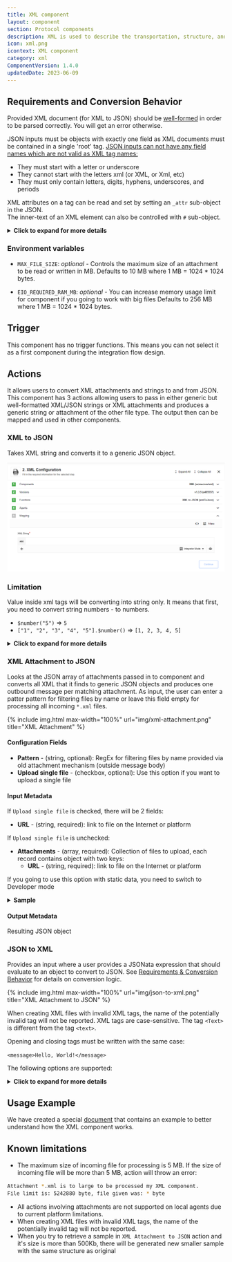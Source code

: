 ```yaml
---
title: XML component
layout: component
section: Protocol components
description: XML is used to describe the transportation, structure, and storage of data.
icon: xml.png
icontext: XML component
category: xml
ComponentVersion: 1.4.0
updatedDate: 2023-06-09
---
```


## Requirements and Conversion Behavior

Provided XML document (for XML to JSON) should be [well-formed](https://en.wikipedia.org/wiki/Well-formed_document) in order to be parsed correctly. You will get an error otherwise.

JSON inputs must be objects with exactly one field as XML documents must be contained in a single 'root' tag.
[JSON inputs can not have any field names which are not valid as XML tag names:](https://www.w3schools.com/xml/xml_elements.asp)

* They must start with a letter or underscore
* They cannot start with the letters xml (or XML, or Xml, etc)
* They must only contain letters, digits, hyphens, underscores, and periods

XML attributes on a tag can be read and set by setting an `_attr` sub-object in the JSON.  
The inner-text of an XML element can also be controlled with `#` sub-object.

<details close markdown="block"><summary><strong>Click to expand for more details</strong></summary>

For example:

```json
{
  "someTag": {
    "_attr": {
      "id": "my id"
    },
    "_": "my inner text"
  }
}
```

is equivalent to

```xml
<someTag id="my id">my inner text</someTag>
```

</details>

### Environment variables

* `MAX_FILE_SIZE`: *optional* - Controls the maximum size of an attachment to be read or written in MB.
  Defaults to 10 MB where 1 MB = 1024 * 1024 bytes.

* `EIO_REQUIRED_RAM_MB`: *optional* - You can increase memory usage limit for component if you going to work with big files
  Defaults to 256 MB where 1 MB = 1024 * 1024 bytes.

## Trigger

This component has no trigger functions. This means you can not select it as a first
component during the integration flow design.

## Actions

It allows users to convert XML attachments and strings to and from JSON. This component has 3 actions allowing users to pass in either generic but well-formatted XML/JSON strings or XML attachments and produces a generic string or attachment of the other file type. The output then can be mapped and used in other components.

### XML to JSON

Takes XML string and converts it to a generic JSON object.

![XML to JSON](img/xml-to-json.png)

### Limitation

Value inside xml tags will be converting into string only. It means that first, you need to convert string numbers - to numbers.

* `$number("5")` => `5`
* `["1", "2", "3", "4", "5"].$number()` => `[1, 2, 3, 4, 5]`

<details close markdown="block"><summary><strong>Click to expand for more details</strong></summary>

given xml

```xml
<note>
  <date>2015-09-01</date>
  <hour>08:30</hour>
  <to>Tove</to>
  <from>Jani</from>
  <body>Don't forget me this weekend!</body>
</note>
```

{% include img.html max-width="100%" url="img/xml-to-json-1.png" title="XML string" %}

will be converted into:

```json
{
  "note": {
    "id": "322",
    "to": "Tove",
    "from": "Jani",
    "heading": "Reminder",
    "body": "Don't forget me this weekend!"
  }
}
```

{% include img.html max-width="100%" url="img/xml-to-json-2.png" title="Convert into JSON" %}

</details>

### XML Attachment to JSON

Looks at the JSON array of attachments passed in to component and converts all
XML that it finds to generic JSON objects and produces one outbound message per
matching attachment. As input, the user can enter a patter pattern for filtering
files by name or leave this field empty for processing all incoming `*.xml` files.

{% include img.html max-width="100%" url="img/xml-attachment.png" title="XML Attachment" %}

#### Configuration Fields

* **Pattern** - (string, optional): RegEx for filtering files by name provided via old attachment mechanism (outside message body)
* **Upload single file** - (checkbox, optional): Use this option if you want to upload a single file

#### Input Metadata

If `Upload single file` is checked, there will be 2 fields:
* **URL** - (string, required): link to file on the Internet or platform

If `Upload single file` is unchecked:
* **Attachments** - (array, required): Collection of files to upload, each record contains object with two keys:
  * **URL** - (string, required): link to file on the Internet or platform

If you going to use this option with static data, you need to switch to Developer mode

<details close markdown="block"><summary><strong>Sample</strong></summary>

```json
  {
    "attachments": [
      {
        "url": "https://example.com/files/file1.xml"
      },
      {
        "url": "https://example.com/files/file2.xml"
      }
    ]
  }
  ```

</details>

#### Output Metadata

Resulting JSON object

### JSON to XML

Provides an input where a user provides a JSONata expression that should evaluate to an object to convert to JSON.
See [Requirements & Conversion Behavior](#requirements-and-conversion-behavior) for details on conversion logic.

{% include img.html max-width="100%" url="img/json-to-xml.png" title="XML Attachment to JSON" %}

When creating XML files with invalid XML tags, the name of the potentially invalid tag will not be reported. XML tags are case-sensitive. The tag `<Text>` is different from the tag `<text>`.

Opening and closing tags must be written with the same case:

`<message>Hello, World!</message>`

The following options are supported:

<details close markdown="block"><summary><strong>Click to expand for more details</strong></summary>

* **Upload XML as file to attachments**: When checked, the resulting XML will be placed directly into an attachment.
The attachment information will be provided in both the message's attachments section as well as `attachmentUrl` and `attachmentSize`
will be populated. The attachment size will be described in bytes.  
When this box is not checked, the resulting XML will be provided in the `xmlString` field.

* **Exclude XML Header/Description**: When checked, no XML header of the form `<?xml version="1.0" encoding="UTF-8" standalone="no"?>` will be prepended to the XML output.

* **Is the XML file standalone**: When checked, the xml header/description will have a value of `yes` for standalone. Otherwise, the value will be `no`. Has no effect when XML header/description is excluded.

The incoming message should have a single field `input`. When using integrator mode, this appears as the input **JSON to convert** When building mappings in developper mode, one must set the `input` property. E.g.:

```
{
  "input": {
             "someTag": {
               "_attr": {
                 "id": "my id"
               },
               "_": "my inner text"
             }
           }
}
```

{% include img.html max-width="100%" url="img/json-to-xml-2.png" title="JSON to XML" %}

</details>

## Usage Example

We have created a special [document](use-case) that contains an example to better understand how the XML component works.

## Known limitations

 *   The maximum size of incoming file for processing is 5 MB. If the size of incoming file will be more than 5 MB, action will throw an error:

```sh
Attachment *.xml is to large to be processed my XML component.
File limit is: 5242880 byte, file given was: * byte
```

- All actions involving attachments are not supported on local agents due to current platform limitations.
- When creating XML files with invalid XML tags, the name of the potentially invalid tag will not be reported.
- When you try to retrieve a sample in `XML Attachment to JSON` action and it's size is more than 500Kb, there will be generated new smaller sample with the same structure as original
